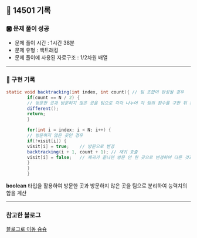 ## 📝 14501 기록
### 🅾️ 문제 풀이 성공
- 문제 풀이 시간 : 1시간 38분
- 문제 유형 : 백트래킹
- 문제 풀이에 사용된 자료구조 : 1/2차원 배열

---

### 📍 구현 기록

```java
static void backtracking(int index, int count){ // 팀 조합이 완성될 경우
        if(count == N / 2) {
        // 방문한 곳과 방문하지 않은 곳을 팀으로 각각 나누어 각 팀의 점수를 구한 뒤 최솟값을 찾는다.
        different();
        return;
        }

        for(int i = index; i < N; i++) {
        // 방문하지 않은 곳인 경우
        if(!visit[i]) {
        visit[i] = true;	// 방문으로 변경
        backtracking(i + 1, count + 1);	// 재귀 호출
        visit[i] = false;	// 재귀가 끝나면 방문 안 한 곳으로 변경하여 다른 것과 조합할 수 있게끔 함
        }
        }
        }
```
**boolean** 타입을 활용하여 방문한 곳과 방문하지 않은 곳을 팀으로 분리하여 능력치의 합을 계산

---
### 참고한 블로그
[블로그로 이동 슝슝](https://st-lab.tistory.com/122)